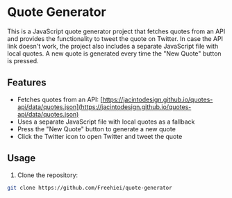 # Quote Generator

This is a JavaScript quote generator project that fetches quotes from an API and provides the functionality to tweet the quote on Twitter. In case the API link doesn't work, the project also includes a separate JavaScript file with local quotes. A new quote is generated every time the "New Quote" button is pressed.

## Features

- Fetches quotes from an API: [https://jacintodesign.github.io/quotes-api/data/quotes.json](https://jacintodesign.github.io/quotes-api/data/quotes.json)
- Uses a separate JavaScript file with local quotes as a fallback
- Press the "New Quote" button to generate a new quote
- Click the Twitter icon to open Twitter and tweet the quote

## Usage

1. Clone the repository:

```bash
git clone https://github.com/Freehiei/quote-generator
